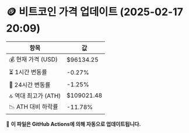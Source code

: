 # 🪙 비트코인 가격 업데이트 (2025-02-17 20:09)

| 항목                | 값 |
|--------------------|----------------|
| 💰 현재 가격 (USD) | $96134.25 |
| ⏳ 1시간 변동률    | -0.27% |
| 📆 24시간 변동률   | -1.25% |
| 🔝 역대 최고가 (ATH) | $109021.48 |
| 📉 ATH 대비 하락률 | -11.78% |

🔄 **이 파일은 GitHub Actions에 의해 자동으로 업데이트됩니다.**
